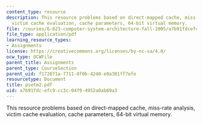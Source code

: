 ```yaml
---
content_type: resource
description: This resource problems based on direct-mapped cache, miss-rate analysis,
  victim cache evaluation, cache parameters, 64-bit virtual memory.
file: /courses/6-823-computer-system-architecture-fall-2005/a7b91fdcefc9cc3c04f94952a0ab69a3_psetm2.pdf
file_type: application/pdf
learning_resource_types:
- Assignments
license: https://creativecommons.org/licenses/by-nc-sa/4.0/
ocw_type: OCWFile
parent_title: Assignments
parent_type: CourseSection
parent_uid: f172871a-7711-8f0b-4240-e0a301ff7efe
resourcetype: Document
title: psetm2.pdf
uid: a7b91fdc-efc9-cc3c-04f9-4952a0ab69a3
---
```

This resource problems based on direct-mapped cache, miss-rate analysis, victim cache evaluation, cache parameters, 64-bit virtual memory.